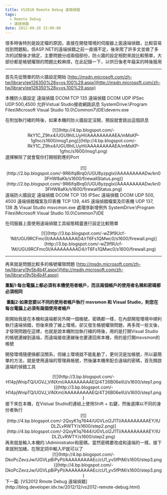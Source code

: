 ```yaml
---
title: VS2010 Remote Debug 遠端偵錯
tags:
  - Remote Debug
  - 遠端偵錯
date: 2012-09-28 15:09:00
---
```


很多時後特別是設定檔的原因，直接在開發環境的伺服器上面遠端偵錯，比較容易找到問題點，但ASP.NET的遠端偵錯之前一直搞不定，後來爬了許多文並做了多次的試驗後才搞定，主要問題分成兩個部份，防火牆的設定相對來說比較簡單，大部份都是帳號權限的問題比較麻煩，在此記錄一下，以供日後老年癡呆的時後服用

* * *
首先先從簡單的防火牆設定開始 
[http://msdn.microsoft.com/zh-tw/library/ee126350%28v=vs.100%29.aspx](http://msdn.microsoft.com/zh-tw/library/ee126350%28v=vs.100%29.aspx)

本機防火牆設定
遠端偵錯 DCOM:TCP 135
遠端偵錯 DCOM UDP IPSec UDP:500,4500
允許Vistual Studio接收網路訊息
SystemDrive:\Program Files\Microsoft Visual Studio 10.0\Common7\IDE\devenv.exe

在附加執行緒的時後，如果本機的防火牆設定沒開，預設就會跳出這個訊息 
<div class="separator" style="clear: both; text-align: center;">[![](http://4.bp.blogspot.com/-RkY1C_Z9hx4/UGU9hlLUyHI/AAAAAAAAAEA/mMsKP-1gfnc/s1600/msg1.png)](http://4.bp.blogspot.com/-RkY1C_Z9hx4/UGU9hlLUyHI/AAAAAAAAAEA/mMsKP-1gfnc/s1600/msg1.png)</div>
選擇解除了就會幫你打開相對應的Port 
<div class="separator" style="clear: both; text-align: center;">&nbsp; </div><div class="separator" style="clear: both; text-align: center;">[![](http://2.bp.blogspot.com/-9R6ifqiBrq0/UGU8yzpglxI/AAAAAAAAADw/kn03FHW8aKk/s1600/firewallStatus.png)](http://2.bp.blogspot.com/-9R6ifqiBrq0/UGU8yzpglxI/AAAAAAAAADw/kn03FHW8aKk/s1600/firewallStatus.png)</div>遠端防火牆設定
遠端偵錯 DCOM TCP 135
IPSec 遠端偵錯 DCOM UDP 500, 4500
遠端偵錯檔案及印表機 TCP 139, 445
遠端偵錯檔案及印表機 UDP 137, 138
為 Visual Studio msvcmon.exe 處理序新增例外
SystemDrive:\Program Files\Microsoft Visual Studio 10.0\Common7\IDE

在伺服器上面使用遠端偵錯工具組態精靈進行設定比較簡單
<div class="separator" style="clear: both; text-align: center;">[![](http://3.bp.blogspot.com/-wZ9f9Ucf-1M/UGU9RCFmc0I/AAAAAAAAAD4/rT6Fs1QMwc0/s1600/firewall.png)](http://3.bp.blogspot.com/-wZ9f9Ucf-1M/UGU9RCFmc0I/AAAAAAAAAD4/rT6Fs1QMwc0/s1600/firewall.png)</div>

* * *
再來就是問題比較多的帳號權限問題
[http://msdn.microsoft.com/zh-tw/library/9y5b4b4f.aspx](http://msdn.microsoft.com/zh-tw/library/9y5b4b4f.aspx)

**<span class="sentence SentenceHover" data-guid="15c240eb607083f5da8acb2c70c9bf14" data-source="Therefore, you must have a local user account on each computer, and both accounts must have the same user name and password." id="mt12">重點1:每台電腦上都必須有本機使用者帳戶，而且兩個帳戶的使用者名稱和密碼都必須相同</span>**

<span class="sentence SentenceHover" data-guid="15c240eb607083f5da8acb2c70c9bf14" data-source="Therefore, you must have a local user account on each computer, and both accounts must have the same user name and password." id="mt12"><span class="sentence SentenceHover" data-guid="b559f05fb78d76601bb37fde921c7d9d" data-source="If you want to run &lt;span class=&quot;code&quot;&gt;msvsmon&lt;/span&gt; and Visual Studio under different user accounts, you must have two user accounts on each computer." id="mt13">&nbsp;</span></span>**<span class="sentence SentenceHover" data-guid="15c240eb607083f5da8acb2c70c9bf14" data-source="Therefore, you must have a local user account on each computer, and both accounts must have the same user name and password." id="mt12"><span class="sentence SentenceHover" data-guid="b559f05fb78d76601bb37fde921c7d9d" data-source="If you want to run &lt;span class=&quot;code&quot;&gt;msvsmon&lt;/span&gt; and Visual Studio under different user accounts, you must have two user accounts on each computer." id="mt13">重點2:如果您要以不同的使用者帳戶執行 <span class="code">msvsmon</span> 和 Visual Studio，則您在每台電腦上必須有兩個使用者帳戶</span></span>**

<span class="sentence SentenceHover" data-guid="15c240eb607083f5da8acb2c70c9bf14" data-source="Therefore, you must have a local user account on each computer, and both accounts must have the same user name and password." id="mt12"><span class="sentence SentenceHover" data-guid="b559f05fb78d76601bb37fde921c7d9d" data-source="If you want to run &lt;span class=&quot;code&quot;&gt;msvsmon&lt;/span&gt; and Visual Studio under different user accounts, you must have two user accounts on each computer." id="mt13">剛開始我是在本機和遠端都另外開一個帳號，密碼都一樣，在內部開發環境中順利執行遠端偵錯，但後來換了線上環境，卻又發生帳號權限問題，再多爬一些文後，才發現問題在這裡</span></span><span class="sentence SentenceHover" data-guid="15c240eb607083f5da8acb2c70c9bf14" data-source="Therefore, you must have a local user account on each computer, and both accounts must have the same user name and password." id="mt12"><span class="sentence SentenceHover" data-guid="b559f05fb78d76601bb37fde921c7d9d" data-source="If you want to run &lt;span class=&quot;code&quot;&gt;msvsmon&lt;/span&gt; and Visual Studio under different user accounts, you must have two user accounts on each computer." id="mt13">，也就是說本機附加執行緒的時後，用的是打開Visual Studio的帳號連線到遠端，而遠端接收連線後也要連回來本機，用的是打開msvsmon的帳號</span></span>

開發環境隨便搞都沒關系，但線上環境就不能亂動了，更何況是加帳號，所以最簡單的方法，就是使用遠端的管理員帳號，然後讓本機來配合遠端的密碼，首先開啟遠端的偵錯工具
<div class="separator" style="clear: both; text-align: center;">[![](http://3.bp.blogspot.com/-H14pjWnipTQ/UGVJ_ViNXmI/AAAAAAAAAEQ/4T26B06elIU/s1600/step1.png)](http://3.bp.blogspot.com/-H14pjWnipTQ/UGVJ_ViNXmI/AAAAAAAAAEQ/4T26B06elIU/s1600/step1.png)</div>
接下來在本機，在Vistual Studio的連結上使用Shift + 右鍵，然後選擇以不同的身份者執行
<div class="separator" style="clear: both; text-align: center;">[![](http://4.bp.blogspot.com/-2QxyK1q7644/UGVLoI2J1TI/AAAAAAAAAEY/IUDLZLvRWTY/s1600/step2.png)](http://4.bp.blogspot.com/-2QxyK1q7644/UGVLoI2J1TI/AAAAAAAAAEY/IUDLZLvRWTY/s1600/step2.png)</div>再來就是輸入本機的.\Administrator和密碼，當然密碼要改成和遠端的一樣，接下來就附加緒，在限定詞中輸入IP就可以了
<div class="separator" style="clear: both; text-align: center;">[![](http://4.bp.blogspot.com/-DkoPcZevzJw/UGVLpBiPyPI/AAAAAAAAAEc/cU1_yv5fPtM/s1600/step3.png)](http://4.bp.blogspot.com/-DkoPcZevzJw/UGVLpBiPyPI/AAAAAAAAAEc/cU1_yv5fPtM/s1600/step3.png)</div>
<div class="separator" style="clear: both; text-align: left;">下一篇: [VS2012 Rmote Debug 遠端偵錯](http://blog.developer.idv.tw/2012/12/vs2012-remote-debug.html)</div>